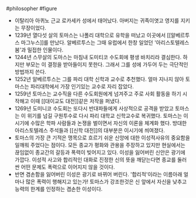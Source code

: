 #philosopher #figure
- 이탈리아 아퀴노 근교 로카세카 성에서 태어났다. 아버지는 귀족이엿고 영지를 지키는 무장이었다.
- 1239년 열다섯 살의 토마스는 나폴리 대학으로 유학을 떠났고 이곳에서 [[알베르투스 마그누스]]를 만났다. 알베르투스는 그때 유럽에서 한창 일었던 '아리스토텔레스 붐'과 밀접한 인물이다. 
- 1244년 스무살의 도마스는 마침내 도미티코 수도회에 평생 바치리라 결심한다. 하지만 부모는 이 결정을 받아들이지 못한다. 그래서 그를 성에 가두어 두는 극단적인 방법까지 쓴다. 
- 1252년 알베르투스는 그를 파리 대학 신학과 교수로 추천했다. 얼마 지나지 않아 토마스는 파리대학에서 가장 인기있는 교수로 자리 잡았다. 
- 1259년 토마스는 교수직을 다른 수도회원에게 넘겨주고 주로 사회 활동을 하기 시작해고 이때 [[대이교도 대전]]같은 저작을 퍼냈다.
- 1269년 도미니코 수도회는 또다시 반대파들에게 사상적으로 공격을 받았고 토마스는 이 위기를 넘길 구원투수로 다시 파리 대학교 신학교수로 복귀했다. 토마스는 이시기에 수많은 학파 사람들과 논쟁을 벌이면서 자신의 이론을 체계화 했다. 방대한 아리스토텔레스 주석들과 [[신학 대전]]의 대부분은 이시기에 씌여졌다.
- 토마스의 가장 큰 기적은 맹목으로 흐르기 쉬운 신앙에 대한 이성적사유의 중요함을 일깨워 주었다는 점이다. 모든 종교가 평화와 관용을 주장하고 있지만 현실에서는 끊임없이 종교간의 갈등과 폭력이 빚어지고 있다. 이성을 잃어버린 신안은 광기에 가깝다. 이성적 사고와 합리적인 대화로 진정한 신의 뜻을 깨닫는다면 종교를 둘러싼 어떤 문제도 폭력으로 이어지지 않을 것이다.
- 반면 겸손함을 잃어버린 이성은 광기로 바뀌어 버린다. '합리적'이라는 이름아래 얼마나 많은 폭력이 행해지고 있는가! 토마스가 강조한것은 신 앞에서 자신을 낮추고 능력의 한계를 인정하는 겸손한 이성이다. 
